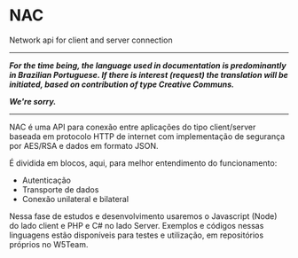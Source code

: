 # NAC
Network api for client and server connection

---

***For the time being, the language used in documentation is predominantly in Brazilian Portuguese. If there is interest (request) the translation will be initiated, based on contribution of type Creative Communs.***

***We're sorry.***

---

NAC é uma API para conexão entre aplicações do tipo client/server baseada em protocolo HTTP de internet com implementação de segurança por AES/RSA e dados em formato JSON.

É dividida em blocos, aqui, para melhor entendimento do funcionamento:

* Autenticação
* Transporte de dados
* Conexão unilateral e bilateral

Nessa fase de estudos e desenvolvimento usaremos o Javascript (Node) do lado client e PHP e C# no lado Server.
Exemplos e códigos nessas linguagens estão disponíveis para testes e utilização, em repositórios próprios no W5Team.
